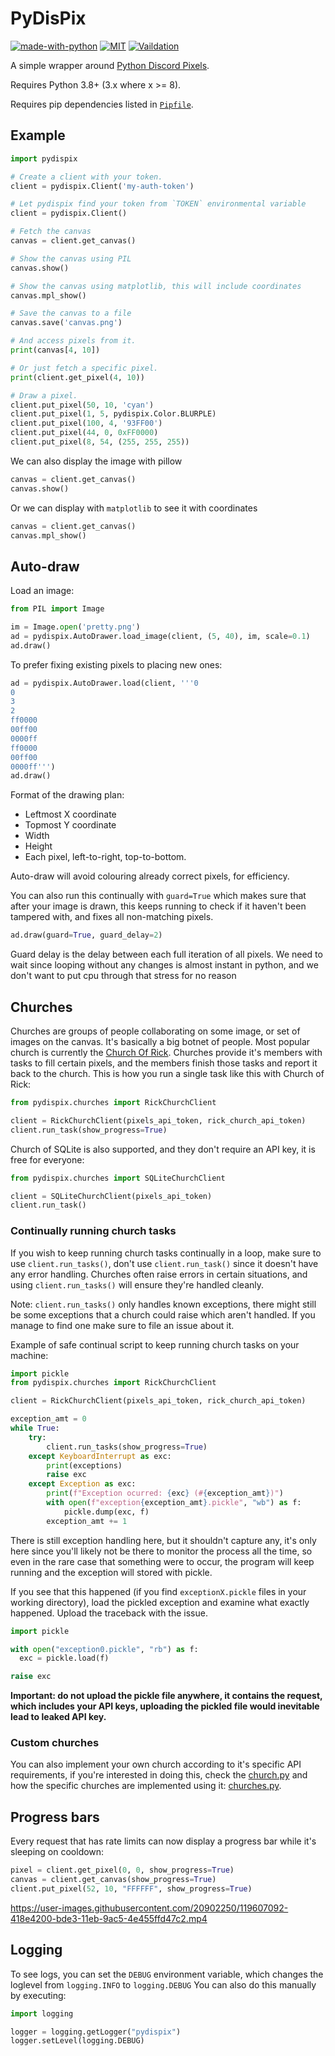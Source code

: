 # PyDisPix


[![made-with-python](https://img.shields.io/badge/Made%20with-Python%203.8+-ffe900.svg?longCache=true&style=flat-square&colorB=00a1ff&logo=python&logoColor=88889e)](https://www.python.org/)
[![MIT](https://img.shields.io/badge/Licensed%20under-MIT-red.svg?style=flat-square)](./LICENSE)
[![Vaildation](https://github.com/ItsDrike/pydispix/actions/workflows/validation.yml/badge.svg)](https://github.com/ItsDrike/pydispix/actions/workflows/validation.yml)

A simple wrapper around [Python Discord Pixels](https://pixels.pythondiscord.com).

Requires Python 3.8+ (3.x where x >= 8).

Requires pip dependencies listed in [`Pipfile`](Pipfile).

## Example

```py
import pydispix

# Create a client with your token.
client = pydispix.Client('my-auth-token')

# Let pydispix find your token from `TOKEN` environmental variable
client = pydispix.Client()

# Fetch the canvas
canvas = client.get_canvas()

# Show the canvas using PIL
canvas.show()

# Show the canvas using matplotlib, this will include coordinates
canvas.mpl_show()

# Save the canvas to a file
canvas.save('canvas.png')

# And access pixels from it.
print(canvas[4, 10])

# Or just fetch a specific pixel.
print(client.get_pixel(4, 10))

# Draw a pixel.
client.put_pixel(50, 10, 'cyan')
client.put_pixel(1, 5, pydispix.Color.BLURPLE)
client.put_pixel(100, 4, '93FF00')
client.put_pixel(44, 0, 0xFF0000)
client.put_pixel(8, 54, (255, 255, 255))
```

We can also display the image with pillow

```py
canvas = client.get_canvas()
canvas.show()
```

Or we can display with `matplotlib` to see it with coordinates

```py
canvas = client.get_canvas()
canvas.mpl_show()
```

## Auto-draw

Load an image:

```py
from PIL import Image

im = Image.open('pretty.png')
ad = pydispix.AutoDrawer.load_image(client, (5, 40), im, scale=0.1)
ad.draw()
```

To prefer fixing existing pixels to placing new ones:

```py
ad = pydispix.AutoDrawer.load(client, '''0
0
3
2
ff0000
00ff00
0000ff
ff0000
00ff00
0000ff''')
ad.draw()
```

Format of the drawing plan:

- Leftmost X coordinate
- Topmost Y coordinate
- Width
- Height
- Each pixel, left-to-right, top-to-bottom.

Auto-draw will avoid colouring already correct pixels, for efficiency.

You can also run this continually with `guard=True` which makes sure that after your image
is drawn, this keeps running to check if it haven't been tampered with, and fixes all non-matching
pixels.

```py
ad.draw(guard=True, guard_delay=2)
```

Guard delay is the delay between each full iteration of all pixels. We need to wait since
looping without any changes is almost instant in python, and we don't want to put cpu through that
stress for no reason

## Churches

Churches are groups of people collaborating on some image, or set of images on the canvas.
It's basically a big botnet of people. Most popular church is currently the
[Church Of Rick](https://pixel-tasks.scoder12.repl.co/). Churches provide it's members with
tasks to fill certain pixels, and the members finish those tasks and report it back to the church.
This is how you run a single task like this with Church of Rick:

```py
from pydispix.churches import RickChurchClient

client = RickChurchClient(pixels_api_token, rick_church_api_token)
client.run_task(show_progress=True)
```

Church of SQLite is also supported, and they don't require an API key, it is free for everyone:

```py
from pydispix.churches import SQLiteChurchClient

client = SQLiteChurchClient(pixels_api_token)
client.run_task()
```

### Continually running church tasks

If you wish to keep running church tasks continually in a loop, make sure to use `client.run_tasks()`,
don't use `client.run_task()` since it doesn't have any error handling. Churches often raise errors
in certain situations, and using `client.run_tasks()` will ensure they're handled cleanly.

Note: `client.run_tasks()` only handles known exceptions, there might still be some exceptions that a
church could raise which aren't handled. If you manage to find one make sure to file an issue about it.

Example of safe continual script to keep running church tasks on your machine:

```py
import pickle
from pydispix.churches import RickChurchClient

client = RickChurchClient(pixels_api_token, rick_church_api_token)

exception_amt = 0
while True:
    try:
        client.run_tasks(show_progress=True)
    except KeyboardInterrupt as exc:
        print(exceptions)
        raise exc
    except Exception as exc:
        print(f"Exception ocurred: {exc} (#{exception_amt})")
        with open(f"exception{exception_amt}.pickle", "wb") as f:
            pickle.dump(exc, f)
        exception_amt += 1
```

There is still exception handling here, but it shouldn't capture any, it's only here since you'll
likely not be there to monitor the process all the time, so even in the rare case that something
were to occur, the program will keep running and the exception will stored with pickle.

If you see that this happened (if you find `exceptionX.pickle` files in your working directory),
load the pickled exception and examine what exactly happened. Upload the traceback with the issue.

```py
import pickle

with open("exception0.pickle", "rb") as f:
  exc = pickle.load(f)

raise exc
```

**Important: do not upload the pickle file anywhere, it contains the request, which includes your
API keys, uploading the pickled file would inevitable lead to leaked API key.**

### Custom churches

You can also implement your own church according to it's specific API requirements, if you're
interested in doing this, check the [church.py](pydispix/church.py) and how the specific churches
are implemented using it: [churches.py](pydispix/churches.py).

## Progress bars

Every request that has rate limits can now display a progress bar while it's sleeping on cooldown:

```py
pixel = client.get_pixel(0, 0, show_progress=True)
canvas = client.get_canvas(show_progress=True)
client.put_pixel(52, 10, "FFFFFF", show_progress=True)
```

https://user-images.githubusercontent.com/20902250/119607092-418e4200-bde3-11eb-9ac5-4e455ffd47c2.mp4

## Logging

To see logs, you can set the `DEBUG` environment variable, which changes the loglevel from `logging.INFO` to `logging.DEBUG`
You can also do this manually by executing:

```py
import logging

logger = logging.getLogger("pydispix")
logger.setLevel(logging.DEBUG)
```

